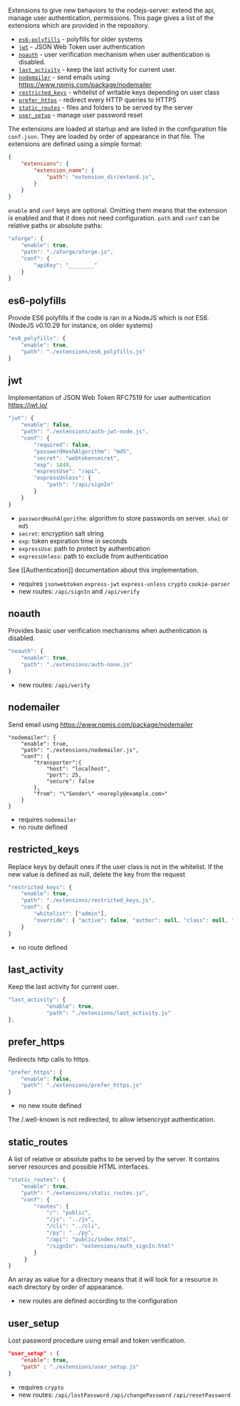 Extensions to give new behaviors to the nodejs-server: extend the api, manage user authentication, permissions. This page gives a list of the extensions which are provided in the repository.

* [`es6-polyfills`](#es6-polyfills) - polyfills for older systems
* [`jwt`](#jwt) - JSON Web Token user authentication
* [`noauth`](#noauth) - user verification mechanism when user authentication is disabled.
* [`last_activity`](#last_activity) - keep the last activity for current user.
* [`nodemailer`](#nodemailer) - send emails using https://www.npmjs.com/package/nodemailer
* [`restricted_keys`](#restricted_keys) - whitelist of writable keys depending on user class
* [`prefer_https`](#prefer_https) - redirect every HTTP queries to HTTPS
* [`static_routes`](#static_routes) - files and folders to be served by the server
* [`user_setup`](#user_setup) - manage user password reset

The extensions are loaded at startup and are listed in the configuration file `conf.json`. They are loaded by order of appearance in that file. The extensions are defined using a simple format:
```json
{
    "extensions": {
        "extension_name": {
            "path": "extension_dir/extend.js",
        }
    }
}
```
`enable` and `conf` keys are optional. Omitting them means that the extension is enabled and that it does not need configuration. `path` and `conf` can be relative paths or absolute paths:
```js
"aforge": {
    "enable": true,
    "path": "./aforge/aforge.js",
    "conf": {
        "apiKey": "________"
    }
}
```

## es6-polyfills
Provide ES6 polyfills if the code is ran in a NodeJS which is not ES6.
(NodeJS v0.10.29 for instance, on older systems)
```js
"es6_polyfills": {
    "enable": true,
    "path": "./extensions/es6_polyfills.js"
}
```

## jwt
Implementation of JSON Web Token RFC7519 for user authentication https://jwt.io/  

```js
"jwt": {
    "enable": false,
    "path": "./extensions/auth-jwt-node.js",
    "conf": {
        "required": false,
        "passwordHashAlgorithm": "md5",
        "secret": "webtokensecret",
        "exp": 1440,
        "expressUse": "/api",
        "expressUnless": {
            "path": "/api/signIn"
        }
    }
}
```
* `passwordHashAlgorithm`: algorithm to store passwords on server. `sha1` or `md5`
* `secret`:  encryption salt string
* `exp`: token expiration time in seconds
* `expressUse`: path to protect by authentication
* `expressUnless`: path to exclude from authentication

See [[Authentication]] documentation about this implementation.

* requires `jsonwebtoken` `express-jwt` `express-unless` `crypto` `cookie-parser`
* new routes: `/api/signIn` and `/api/verify`


## noauth
Provides basic user verification mechanisms when authentication is disabled.
```js
"noauth": {
    "enable": true,
    "path": "./extensions/auth-none.js"
}
```
* new routes: `/api/verify`


## nodemailer
Send email using https://www.npmjs.com/package/nodemailer
```
"nodemailer": {
    "enable": true,
    "path": "./extensions/nodemailer.js",
    "conf": {
        "transporter":{
            "host": "localhost",
            "port": 25, 
            "secure": false
        },  
        "from": "\"Sender\" <noreply@example.com>"
    }   
}  
```
* requires `nodemailer`
* no route defined

## restricted_keys
Replace keys by default ones if the user class is not in the whitelist. If the new value is defined as null, delete the key from the request

```js
"restricted_keys": {
    "enable": true,
    "path": "./extensions/restricted_keys.js",
    "conf": {
        "whitelist": ["admin"],
        "override": { "active": false, "author": null, "class": null, "time": null, "username": null }
    }
}
```
* no route defined


## last_activity
Keep the last activity for current user.
```js
"last_activity": {
            "enable": true,
            "path": "./extensions/last_activity.js"
},
```


## prefer_https
Redirects http calls to https.
```js
"prefer_https": {
    "enable": false,
    "path": "./extensions/prefer_https.js"
}
```
* no new route defined

The /.well-known is not redirected, to allow letsencrypt authentication.

## static_routes
A list of relative or absolute paths to be served by the server. It contains server resources and possible HTML interfaces.
```js
"static_routes": {
    "enable": true,
    "path": "./extensions/static_routes.js",
    "conf": {
        "routes": {
            "/": "public",
            "/js": "../js",
            "/cli": "../cli",
            "/py": "../py",
            "/api": "public/index.html",
            "/signIn": "extensions/auth_signIn.html"
        }
     }
}
```
An array as value for a directory means that it will look for a resource in each directory by order of appearance. 
* new routes are defined according to the configuration

## user_setup
Lost password procedure using email and token verification.

```json
"user_setup" : { 
    "enable": true,
    "path" : "./extensions/user_setup.js"
}
```
* requires `crypto`
* new routes: `/api/lostPassword` `/api/changePassword` `/api/resetPassword`
